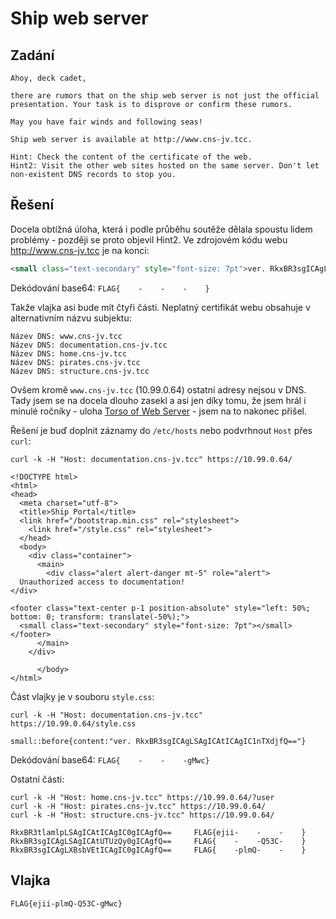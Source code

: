 # Ship web server

## Zadání

```
Ahoy, deck cadet,

there are rumors that on the ship web server is not just the official presentation. Your task is to disprove or confirm these rumors.

May you have fair winds and following seas!

Ship web server is available at http://www.cns-jv.tcc.

Hint: Check the content of the certificate of the web.
Hint2: Visit the other web sites hosted on the same server. Don't let non-existent DNS records to stop you.
```

## Řešení

Docela obtížná úloha, která i podle průběhu soutěže dělala spoustu lidem problémy - později se proto objevil Hint2.
Ve zdrojovém kódu webu http://www.cns-jv.tcc je na konci:

```html
<small class="text-secondary" style="font-size: 7pt">ver. RkxBR3sgICAgLSAgICAtICAgIC0gICAgfQ==</small>
```

Dekódování base64: `FLAG{    -    -    -    }`

Takže vlajka asi bude mít čtyři části. Neplatný certifikát webu obsahuje v alternativním názvu subjektu:

```
Název DNS: www.cns-jv.tcc
Název DNS: documentation.cns-jv.tcc
Název DNS: home.cns-jv.tcc
Název DNS: pirates.cns-jv.tcc
Název DNS: structure.cns-jv.tcc
```

Ovšem kromě `www.cns-jv.tcc` (10.99.0.64) ostatní adresy nejsou v DNS. 
Tady jsem se na docela dlouho zasekl a asi jen díky tomu, že jsem hrál i minulé ročníky - uloha [Torso of Web Server](/2021-The-Catch/system_access/torso_of_web_server) - jsem na to nakonec přišel.

Řešení je buď doplnit záznamy do `/etc/hosts` nebo podvrhnout `Host` přes `curl`:

```
curl -k -H "Host: documentation.cns-jv.tcc" https://10.99.0.64/

<!DOCTYPE html>
<html>
<head>
  <meta charset="utf-8">
  <title>Ship Portal</title>
  <link href="/bootstrap.min.css" rel="stylesheet">
    <link href="/style.css" rel="stylesheet">
  </head>
  <body>
    <div class="container">
      <main>
        <div class="alert alert-danger mt-5" role="alert">
  Unauthorized access to documentation!
</div>

<footer class="text-center p-1 position-absolute" style="left: 50%; bottom: 0; transform: translate(-50%);">
  <small class="text-secondary" style="font-size: 7pt"></small>
</footer>
      </main>
    </div>

      </body>
</html>
```

Část vlajky je v souboru `style.css`:

```
curl -k -H "Host: documentation.cns-jv.tcc" https://10.99.0.64/style.css

small::before{content:"ver. RkxBR3sgICAgLSAgICAtICAgIC1nTXdjfQ=="}
```

Dekódování base64: `FLAG{    -    -    -gMwc}`

Ostatní části:

```
curl -k -H "Host: home.cns-jv.tcc" https://10.99.0.64/?user 
curl -k -H "Host: pirates.cns-jv.tcc" https://10.99.0.64/
curl -k -H "Host: structure.cns-jv.tcc" https://10.99.0.64/
```

```
RkxBR3tlamlpLSAgICAtICAgIC0gICAgfQ==     FLAG{ejii-    -    -    }
RkxBR3sgICAgLSAgICAtUTUzQy0gICAgfQ==     FLAG{    -    -Q53C-    }
RkxBR3sgICAgLXBsbVEtICAgIC0gICAgfQ==     FLAG{    -plmQ-    -    }
```


## Vlajka

```
FLAG{ejii-plmQ-Q53C-gMwc}
```
